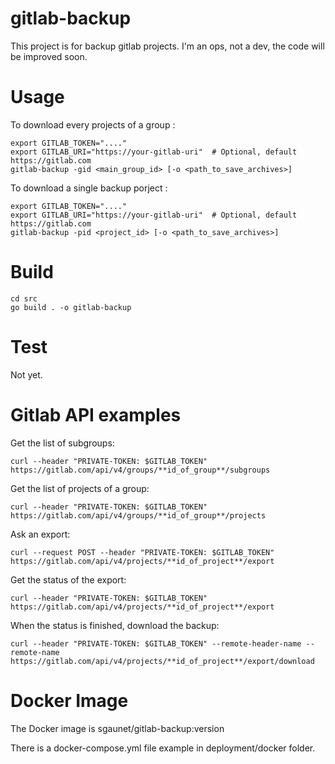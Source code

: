 # gitlab-backup

This project is for backup gitlab projects.
I'm an ops, not a dev, the code will be improved soon.

# Usage


To download every projects of a group :

```
export GITLAB_TOKEN="...."
export GITLAB_URI="https://your-gitlab-uri"  # Optional, default https://gitlab.com
gitlab-backup -gid <main_group_id> [-o <path_to_save_archives>]
```

To download a single backup porject :

```
export GITLAB_TOKEN="...."
export GITLAB_URI="https://your-gitlab-uri"  # Optional, default https://gitlab.com
gitlab-backup -pid <project_id> [-o <path_to_save_archives>]
```


# Build

```
cd src
go build . -o gitlab-backup
```

# Test

Not yet.

# Gitlab API examples

Get the list of subgroups:

```
curl --header "PRIVATE-TOKEN: $GITLAB_TOKEN" https://gitlab.com/api/v4/groups/**id_of_group**/subgroups
```

Get the list of projects of a group:

```
curl --header "PRIVATE-TOKEN: $GITLAB_TOKEN" https://gitlab.com/api/v4/groups/**id_of_group**/projects
```

Ask an export:

```
curl --request POST --header "PRIVATE-TOKEN: $GITLAB_TOKEN" https://gitlab.com/api/v4/projects/**id_of_project**/export
```

Get the status of the export:

```
curl --header "PRIVATE-TOKEN: $GITLAB_TOKEN" https://gitlab.com/api/v4/projects/**id_of_project**/export
```

When the status is finished, download the backup:

```
curl --header "PRIVATE-TOKEN: $GITLAB_TOKEN" --remote-header-name --remote-name https://gitlab.com/api/v4/projects/**id_of_project**/export/download
```

# Docker Image

The Docker image is sgaunet/gitlab-backup:version

There is a docker-compose.yml file example in deployment/docker folder. 